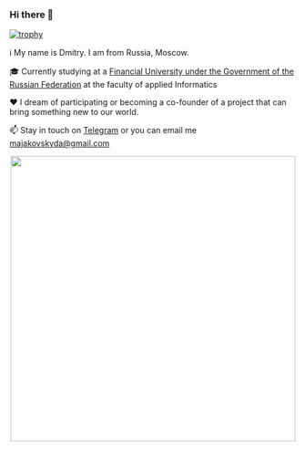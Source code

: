 ### Hi there 👋

[![trophy](https://github-profile-trophy.vercel.app/majakovsky)](https://github.com/ryo-ma/github-profile-trophy)

ℹ️ My name is Dmitry. I am from Russia, Moscow.

🎓 Currently studying at a [Financial University under the Government of the Russian Federation](https://en.fa.ru/) at the faculty of applied Informatics

❤️ I dream of participating or becoming a co-founder of a project that can bring something new to our world.

📫 Stay in touch on [Telegram](https://sun9-79.userapi.com/impg/7eOc6LnB8CSe2Y6UsM--EUzlhvogKfofPmBF5w/-6gPMwHOV-w.jpg?size=998x2160&quality=95&sign=1d7087afd30c7b7e6f37c16b4a49f4a7&type=album)  or you can email me majakovskyda@gmail.com

<div id="header" align="center">
  <img src="https://media.giphy.com/media/qgQUggAC3Pfv687qPC/giphy.gif" width="500"/>
</div>



